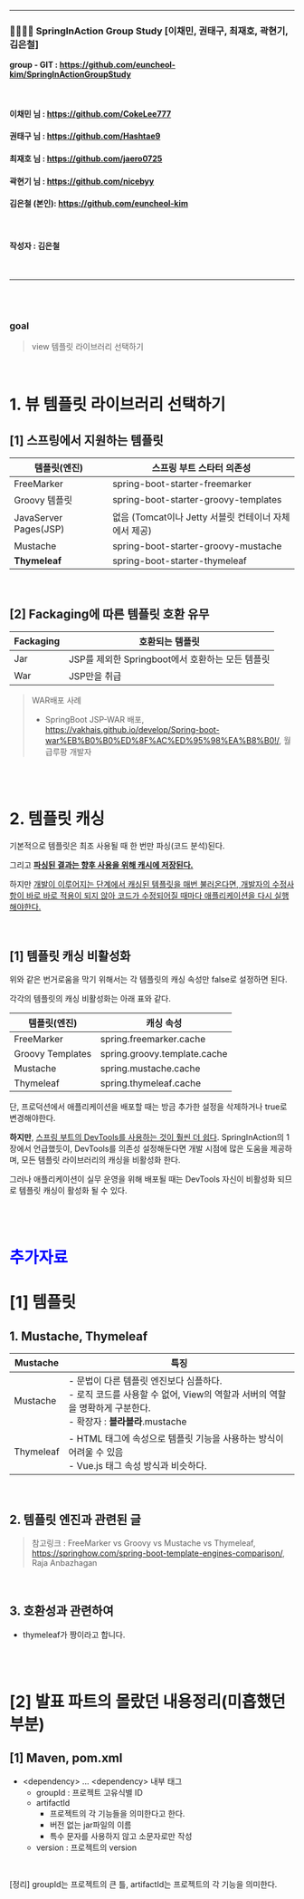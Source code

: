 ----



### **👨‍👨‍👦‍👦 SpringInAction Group Study [이채민, 권태구, 최재호, 곽현기, 김은철]**

**group - GIT : https://github.com/euncheol-kim/SpringInActionGroupStudy**

<br>

#### **이채민 님 : https://github.com/CokeLee777**

#### **권태구 님 : https://github.com/Hashtae9**

#### **최재호 님 : https://github.com/jaero0725**

#### **곽현기 님 : https://github.com/nicebyy**

#### **김은철 (본인): https://github.com/euncheol-kim**

<br>

#### 작성자 : 김은철 

<br>

-----

<br>

<br>

### goal

> view 템플릿 라이브러리 선택하기

<br>

# 1. 뷰 템플릿 라이브러리 선택하기

## [1] 스프링에서 지원하는 템플릿

| 템플릿(엔진)          | 스프링 부트 스타터 의존성                             |
| --------------------- | ----------------------------------------------------- |
| FreeMarker            | spring-boot-starter-freemarker                        |
| Groovy 템플릿         | spring-boot-starter-groovy-templates                  |
| JavaServer Pages(JSP) | 없음 (Tomcat이나 Jetty 서블릿 컨테이너 자체에서 제공) |
| Mustache              | spring-boot-starter-groovy-mustache                   |
| **Thymeleaf**         | spring-boot-starter-thymeleaf                         |

<br>

## [2] Fackaging에 따른 템플릿 호환 유무

| Fackaging | 호환되는 템플릿                                  |
| --------- | ------------------------------------------------ |
| Jar       | JSP를 제외한 Springboot에서 호환하는 모든 템플릿 |
| War       | JSP만을 취급                                     |

> WAR배포 사례
>
> - SpringBoot JSP-WAR 배포, https://vakhais.github.io/develop/Spring-boot-war%EB%B0%B0%ED%8F%AC%ED%95%98%EA%B8%B0!/, 월급루팡 개발자

<br>

<br>

# 2. 템플릿 캐싱

기본적으로 템플릿은 최조 사용될 때 한 번만 파싱(코드 분석)된다.<br>

그리고 **<u>파싱된 결과는 향후 사용을 위해 캐시에 저장된다.<br></u>**

하지만 <u>개발이 이루어지는 단계에서 캐싱된 템플릿을 매번 불러온다면, 개발자의 수정사항이 바로 바로 적용이 되지 않아 코드가 수정되어질 때마다 애플리케이션을 다시 실행해야한다.</u><br>

<br>

## [1] 템플릿 캐싱 비활성화

위와 같은 번거로움을 막기 위해서는 각 템플릿의 캐싱 속성만 false로 설정하면 된다.<br>

각각의 템플릿의 캐싱 비활성화는 아래 표와 같다.<br>

| 템플릿(엔진)     | 캐싱 속성                    |
| ---------------- | ---------------------------- |
| FreeMarker       | spring.freemarker.cache      |
| Groovy Templates | spring.groovy.template.cache |
| Mustache         | spring.mustache.cache        |
| Thymeleaf        | spring.thymeleaf.cache       |

단, 프로덕션에서 애플리케이션을 배포할 때는 방금 추가한 설정을 삭제하거나 true로 변경해야한다.<br>

**하지만**, <u>스프링 부트의 DevTools를 사용하는 것이 훨씬 더 쉽다</u>. SpringInAction의 1장에서 언급했듯이, DevTools를 의존성 설정해둔다면 개발 시점에 많은 도움을 제공하며, 모든 템플릿 라이브러리의 캐싱을 비활성화 한다.<br>

그러나 애플리케이션이 실무 운영을 위해 배포될 때는 DevTools 자신이 비활성화 되므로 템플릿 캐싱이 활성화 될 수 있다.<br>

<br>

<br>

<h1 style="color:blue">추가자료</h1>

# [1] 템플릿

## 1. Mustache, Thymeleaf

| Mustache  | 특징                                                         |
| --------- | ------------------------------------------------------------ |
| Mustache  | - 문법이 다른 템플릿 엔진보다 심플하다.<br />- 로직 코드를 사용할 수 없어, View의 역할과 서버의 역할을 명확하게 구분한다.<br />- 확장자 : **블라블라**.mustache |
| Thymeleaf | - HTML 태그에 속성으로 템플릿 기능을 사용하는 방식이 어려울 수 있음<br />- Vue.js 태그 속성 방식과 비슷하다. |

<br>

##  2. 템플릿 엔진과 관련된 글

> 참고링크 : FreeMarker vs Groovy vs Mustache vs Thymeleaf, https://springhow.com/spring-boot-template-engines-comparison/, Raja Anbazhagan

<br>

## 3. 호환성과 관련하여

- thymeleaf가 짱이라고 합니다.

<br>

<br>

# [2] 발표 파트의 몰랐던 내용정리(미흡했던 부분)

## [1] Maven, pom.xml

- \<dependency> ... \<dependency> 내부 태그
  - groupId : 프로젝트 고유식별 ID
  - artifactId 
    - 프로젝트의 각 기능들을 의미한다고 한다.
    - 버전 없는 jar파일의 이름
    - 특수 문자를 사용하지 않고 소문자로만 작성
  - version : 프로젝트의 version

<br>

[정리] groupId는 프로젝트의 큰 틀, artifactId는 프로젝트의 각 기능을 의미한다.

<br>

<br>

